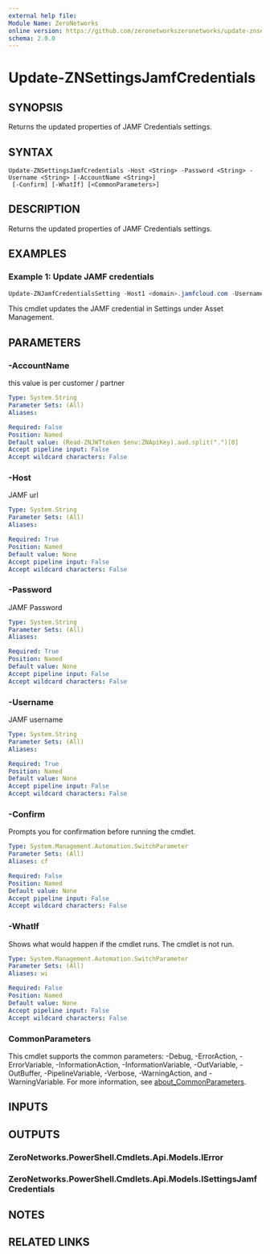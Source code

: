 ```yaml
---
external help file:
Module Name: ZeroNetworks
online version: https://github.com/zeronetworkszeronetworks/update-znsettingsjamfcredentials
schema: 2.0.0
---
```


# Update-ZNSettingsJamfCredentials

## SYNOPSIS
Returns the updated properties of JAMF Credentials settings.

## SYNTAX

```
Update-ZNSettingsJamfCredentials -Host <String> -Password <String> -Username <String> [-AccountName <String>]
 [-Confirm] [-WhatIf] [<CommonParameters>]
```

## DESCRIPTION
Returns the updated properties of JAMF Credentials settings.

## EXAMPLES

### Example 1: Update JAMF credentials
```powershell
Update-ZNJamfCredentialsSetting -Host1 <domain>.jamfcloud.com -Username myuser -Password mypassword
```

This cmdlet updates the JAMF credential in Settings under Asset Management.

## PARAMETERS

### -AccountName
this value is per customer / partner

```yaml
Type: System.String
Parameter Sets: (All)
Aliases:

Required: False
Position: Named
Default value: (Read-ZNJWTtoken $env:ZNApiKey).aud.split(".")[0]
Accept pipeline input: False
Accept wildcard characters: False
```

### -Host
JAMF url

```yaml
Type: System.String
Parameter Sets: (All)
Aliases:

Required: True
Position: Named
Default value: None
Accept pipeline input: False
Accept wildcard characters: False
```

### -Password
JAMF Password

```yaml
Type: System.String
Parameter Sets: (All)
Aliases:

Required: True
Position: Named
Default value: None
Accept pipeline input: False
Accept wildcard characters: False
```

### -Username
JAMF username

```yaml
Type: System.String
Parameter Sets: (All)
Aliases:

Required: True
Position: Named
Default value: None
Accept pipeline input: False
Accept wildcard characters: False
```

### -Confirm
Prompts you for confirmation before running the cmdlet.

```yaml
Type: System.Management.Automation.SwitchParameter
Parameter Sets: (All)
Aliases: cf

Required: False
Position: Named
Default value: None
Accept pipeline input: False
Accept wildcard characters: False
```

### -WhatIf
Shows what would happen if the cmdlet runs.
The cmdlet is not run.

```yaml
Type: System.Management.Automation.SwitchParameter
Parameter Sets: (All)
Aliases: wi

Required: False
Position: Named
Default value: None
Accept pipeline input: False
Accept wildcard characters: False
```

### CommonParameters
This cmdlet supports the common parameters: -Debug, -ErrorAction, -ErrorVariable, -InformationAction, -InformationVariable, -OutVariable, -OutBuffer, -PipelineVariable, -Verbose, -WarningAction, and -WarningVariable. For more information, see [about_CommonParameters](http://go.microsoft.com/fwlink/?LinkID=113216).

## INPUTS

## OUTPUTS

### ZeroNetworks.PowerShell.Cmdlets.Api.Models.IError

### ZeroNetworks.PowerShell.Cmdlets.Api.Models.ISettingsJamfCredentials

## NOTES

## RELATED LINKS

